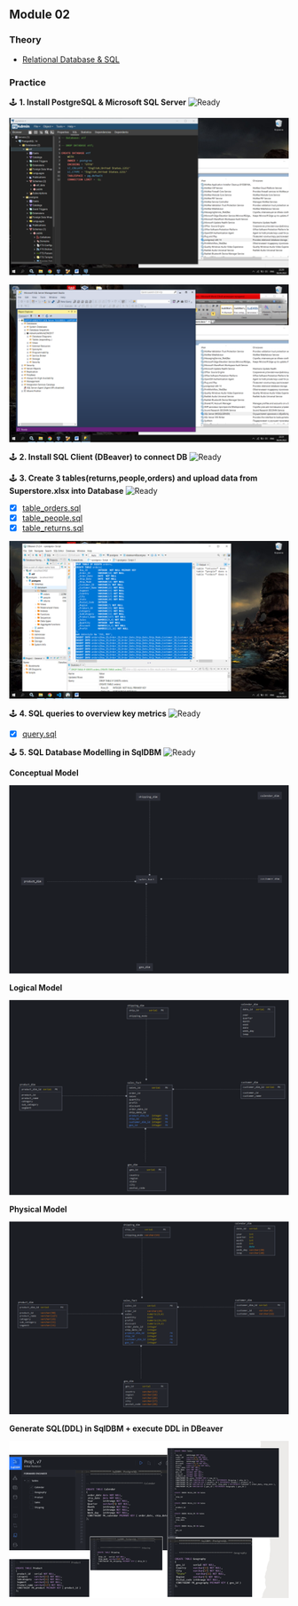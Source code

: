 ## Module 02

### Theory
- [Relational Database & SQL](https://github.com/KTurau/DataLearn/blob/main/Module02/Module02-Theory.md) 

### Practice

🕹 **1. Install PostgreSQL & Microsoft SQL Server** ![Ready](https://img.shields.io/badge/-ready-green)

![PostgreSQL](https://github.com/KTurau/DataLearn/blob/main/Module02/Setup%20PostgreSQL.png)

![MSFT SQL Server](https://github.com/KTurau/DataLearn/blob/main/Module02/Setup%20MSFT%20SQL%20Server.png)

🕹 **2. Install SQL Client (DBeaver) to connect DB** ![Ready](https://img.shields.io/badge/-ready-green) 

🕹 **3. Create 3 tables(returns,people,orders) and upload data from Superstore.xlsx into Database** ![Ready](https://img.shields.io/badge/-ready-green)

- [x] [table_orders.sql](https://github.com/KTurau/DataLearn/blob/main/Module02/table_orders.sql)
- [x] [table_people.sql](https://github.com/KTurau/DataLearn/blob/main/Module02/table_people.sql)
- [x] [table_returns.sql](https://github.com/KTurau/DataLearn/blob/main/Module02/table_returns.sql)

![Upload data DBeaver](https://github.com/KTurau/DataLearn/blob/main/Module02/Upload%20data%20DBeaver.png)

🕹 **4. SQL queries to overview key metrics** ![Ready](https://img.shields.io/badge/-ready-green) 

- [x] [query.sql](https://github.com/KTurau/DataLearn/blob/main/Module02/query.sql)

🕹 **5. SQL Database Modelling in SqlDBM** ![Ready](https://img.shields.io/badge/-ready-green)

**Conceptual Model**

![conceptual model](https://github.com/KTurau/DataLearn/blob/main/Module02/Conceptual_model.png)

**Logical Model**

![logical model](https://github.com/KTurau/DataLearn/blob/main/Module02/Logical%20model.png)

**Physical Model**

![physical model](https://github.com/KTurau/DataLearn/blob/main/Module02/Physical%20model.png)

**Generate SQL(DDL) in SqlDBM + execute DDL in DBeaver**

![Generate SQL(DDL)](https://github.com/KTurau/DataLearn/blob/main/Module02/Generate%20SQL%20in%20SqlDBM.png)


